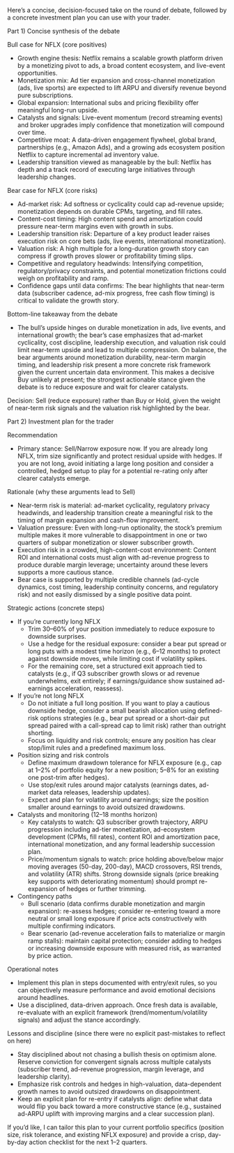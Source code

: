 Here’s a concise, decision-focused take on the round of debate, followed by a concrete investment plan you can use with your trader.

Part 1) Concise synthesis of the debate

Bull case for NFLX (core positives)
- Growth engine thesis: Netflix remains a scalable growth platform driven by a monetizing pivot to ads, a broad content ecosystem, and live-event opportunities.
- Monetization mix: Ad tier expansion and cross-channel monetization (ads, live sports) are expected to lift ARPU and diversify revenue beyond pure subscriptions.
- Global expansion: International subs and pricing flexibility offer meaningful long-run upside.
- Catalysts and signals: Live-event momentum (record streaming events) and broker upgrades imply confidence that monetization will compound over time.
- Competitive moat: A data-driven engagement flywheel, global brand, partnerships (e.g., Amazon Ads), and a growing ads ecosystem position Netflix to capture incremental ad inventory value.
- Leadership transition viewed as manageable by the bull: Netflix has depth and a track record of executing large initiatives through leadership changes.

Bear case for NFLX (core risks)
- Ad-market risk: Ad softness or cyclicality could cap ad-revenue upside; monetization depends on durable CPMs, targeting, and fill rates.
- Content-cost timing: High content spend and amortization could pressure near-term margins even with growth in subs.
- Leadership transition risk: Departure of a key product leader raises execution risk on core bets (ads, live events, international monetization).
- Valuation risk: A high multiple for a long-duration growth story can compress if growth proves slower or profitability timing slips.
- Competitive and regulatory headwinds: Intensifying competition, regulatory/privacy constraints, and potential monetization frictions could weigh on profitability and ramp.
- Confidence gaps until data confirms: The bear highlights that near-term data (subscriber cadence, ad-mix progress, free cash flow timing) is critical to validate the growth story.

Bottom-line takeaway from the debate
- The bull’s upside hinges on durable monetization in ads, live events, and international growth; the bear’s case emphasizes that ad-market cyclicality, cost discipline, leadership execution, and valuation risk could limit near-term upside and lead to multiple compression. On balance, the bear arguments around monetization durability, near-term margin timing, and leadership risk present a more concrete risk framework given the current uncertain data environment. This makes a decisive Buy unlikely at present; the strongest actionable stance given the debate is to reduce exposure and wait for clearer catalysts.

Decision: Sell (reduce exposure) rather than Buy or Hold, given the weight of near-term risk signals and the valuation risk highlighted by the bear.

Part 2) Investment plan for the trader

Recommendation
- Primary stance: Sell/Narrow exposure now. If you are already long NFLX, trim size significantly and protect residual upside with hedges. If you are not long, avoid initiating a large long position and consider a controlled, hedged setup to play for a potential re-rating only after clearer catalysts emerge.

Rationale (why these arguments lead to Sell)
- Near-term risk is material: ad-market cyclicality, regulatory privacy headwinds, and leadership transition create a meaningful risk to the timing of margin expansion and cash-flow improvement.
- Valuation pressure: Even with long-run optionality, the stock’s premium multiple makes it more vulnerable to disappointment in one or two quarters of subpar monetization or slower subscriber growth.
- Execution risk in a crowded, high-content-cost environment: Content ROI and international costs must align with ad-revenue progress to produce durable margin leverage; uncertainty around these levers supports a more cautious stance.
- Bear case is supported by multiple credible channels (ad-cycle dynamics, cost timing, leadership continuity concerns, and regulatory risk) and not easily dismissed by a single positive data point.

Strategic actions (concrete steps)
- If you’re currently long NFLX
  - Trim 30–60% of your position immediately to reduce exposure to downside surprises.
  - Use a hedge for the residual exposure: consider a bear put spread or long puts with a modest time horizon (e.g., 6–12 months) to protect against downside moves, while limiting cost if volatility spikes.
  - For the remaining core, set a structured exit approach tied to catalysts (e.g., if Q3 subscriber growth slows or ad revenue underwhelms, exit entirely; if earnings/guidance show sustained ad-earnings acceleration, reassess).
- If you’re not long NFLX
  - Do not initiate a full long position. If you want to play a cautious downside hedge, consider a small bearish allocation using defined-risk options strategies (e.g., bear put spread or a short-dair put spread paired with a call-spread cap to limit risk) rather than outright shorting.
  - Focus on liquidity and risk controls; ensure any position has clear stop/limit rules and a predefined maximum loss.
- Position sizing and risk controls
  - Define maximum drawdown tolerance for NFLX exposure (e.g., cap at 1–2% of portfolio equity for a new position; 5–8% for an existing one post-trim after hedges).
  - Use stop/exit rules around major catalysts (earnings dates, ad-market data releases, leadership updates).
  - Expect and plan for volatility around earnings; size the position smaller around earnings to avoid outsized drawdowns.
- Catalysts and monitoring (12–18 months horizon)
  - Key catalysts to watch: Q3 subscriber growth trajectory, ARPU progression including ad-tier monetization, ad-ecosystem development (CPMs, fill rates), content ROI and amortization pace, international monetization, and any formal leadership succession plan.
  - Price/momentum signals to watch: price holding above/below major moving averages (50-day, 200-day), MACD crossovers, RSI trends, and volatility (ATR) shifts. Strong downside signals (price breaking key supports with deteriorating momentum) should prompt re-expansion of hedges or further trimming.
- Contingency paths
  - Bull scenario (data confirms durable monetization and margin expansion): re-assess hedges; consider re-entering toward a more neutral or small long exposure if price acts constructively with multiple confirming indicators.
  - Bear scenario (ad-revenue acceleration fails to materialize or margin ramp stalls): maintain capital protection; consider adding to hedges or increasing downside exposure with measured risk, as warranted by price action.

Operational notes
- Implement this plan in steps documented with entry/exit rules, so you can objectively measure performance and avoid emotional decisions around headlines.
- Use a disciplined, data-driven approach. Once fresh data is available, re-evaluate with an explicit framework (trend/momentum/volatility signals) and adjust the stance accordingly.

Lessons and discipline (since there were no explicit past-mistakes to reflect on here)
- Stay disciplined about not chasing a bullish thesis on optimism alone. Reserve conviction for convergent signals across multiple catalysts (subscriber trend, ad-revenue progression, margin leverage, and leadership clarity).
- Emphasize risk controls and hedges in high-valuation, data-dependent growth names to avoid outsized drawdowns on disappointment.
- Keep an explicit plan for re-entry if catalysts align: define what data would flip you back toward a more constructive stance (e.g., sustained ad-ARPU uplift with improving margins and a clear succession plan).

If you’d like, I can tailor this plan to your current portfolio specifics (position size, risk tolerance, and existing NFLX exposure) and provide a crisp, day-by-day action checklist for the next 1–2 quarters.